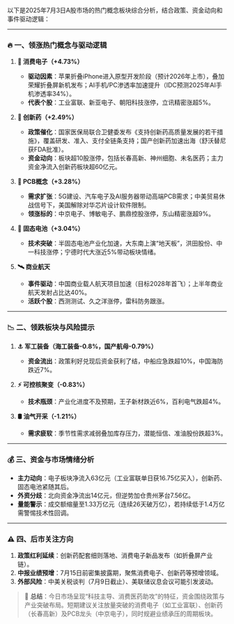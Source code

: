 以下是2025年7月3日A股市场的热门概念板块综合分析，结合政策、资金动向和事件驱动逻辑：

---

### 🔥 **一、领涨热门概念与驱动逻辑**  
1. **📱 消费电子（+4.73%）**  
   - **驱动因素**：苹果折叠iPhone进入原型开发阶段（预计2026年上市），叠加荣耀折叠屏新机发布；AI手机/PC渗透率加速提升（IDC预测2025年AI手机渗透率34%）。  
   - **代表个股**：工业富联、新亚电子、朝阳科技涨停，立讯精密涨超5%。  

2. **💊 创新药（+2.49%）**  
   - **政策催化**：国家医保局联合卫健委发布《支持创新药高质量发展的若干措施》，覆盖研发、准入、支付全链条支持；国产创新药加速出海（舒沃替尼获FDA批准）。  
   - **资金动向**：板块超10股涨停，包括长春高新、神州细胞、未名医药；主力资金净流入创新药板块超60亿元。  

3. **🔌 PCB概念（+3.28%）**  
   - **需求扩张**：5G建设、汽车电子及AI服务器带动高端PCB需求；中美贸易休战信号下，美国解除对华芯片设计软件限制。  
   - **领涨标的**：中京电子、博敏电子、鹏鼎控股涨停，东山精密涨超9%。  

4. **🔋 固态电池（+3.04%）**  
   - **技术突破**：半固态电池产业化加速，大东南上演“地天板”，洪田股份、中一科技涨停；宁德时代大涨近5%带动板块情绪。  

5. **🛰️ 商业航天**  
   - **事件驱动**：中国商业载人航天项目加速（目标2028年首飞）；上半年商业航天发射占比达40%。  
   - **活跃个股**：西测测试、久之洋涨停，雷科防务跟涨。  

---

### 📉 **二、领跌板块与风险提示**  
1. **⚓️ 军工装备（海工装备-0.8%，国产航母-0.79%）**  
   - **资金流出**：政策利好兑现后资金获利了结，中船应急跌超10%，中国海防跌近7%。  

2. **⚡ 可控核聚变（-0.83%）**  
   - **技术瓶颈**：产业化进度不及预期，王子新材跌近6%，百利电气跌超4%。  

3. **🛢️ 油气开采（-1.21%）**  
   - **需求疲软**：季节性需求减弱叠加库存压力，潜能恒信、准油股份跌超3%。  

---

### 💰 **三、资金与市场情绪分析**  
- **主力动向**：电子板块净流入63亿元（工业富联单日获16.75亿买入），创新药、固态电池紧随其后。  
- **外资分歧**：北向资金净流出14亿元，但逆势加仓贵州茅台7.56亿。  
- **量能警示**：成交额缩量至1.33万亿元（连续26天破万亿），若持续低于1.4万亿需警惕技术性回调。  

---

### ⚠️ **四、后市关注方向**  
1. **政策红利延续**：创新药配套细则落地、消费电子新品发布（如折叠屏产业链）。  
2. **中报业绩预增**：7月15日前密集披露期，聚焦消费电子、创新药等预增领域。  
3. **外部风险**：中美关税谈判（7月9日截止）、美联储议息会议可能引发波动。  

> 💎 **总结**：今日市场呈现“科技主导、消费医药助攻”的特征，资金围绕政策与产业突破布局。短期建议关注放量突破的消费电子（如工业富联）、创新药（长春高新）及PCB龙头（中京电子），同时规避业绩承压的周期板块。